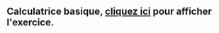## Calculatrice basique, [cliquez ici](https://paulineroppe.github.io/js-web-1.2/) pour afficher l'exercice.
